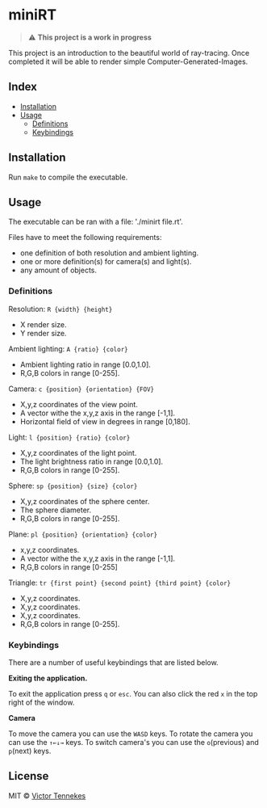 # miniRT

> :warning: **This project is a work in progress**

This project is an introduction to the beautiful world of ray-tracing.
Once completed it will be able to render simple Computer-Generated-Images.

## Index
* [Installation](#installation)
* [Usage](#usage)
  * [Definitions](#definitions)
  * [Keybindings](#keybindings)

## Installation
Run `make` to compile the executable.

## Usage
The executable can be ran with a file: './minirt file.rt'.

Files have to meet the following requirements:
* one definition of both resolution and ambient lighting.
* one or more definition(s) for camera(s) and light(s).
* any amount of objects.

### Definitions

Resolution:	`R {width} {height}`
* X render size.
* Y render size.

Ambient lighting:	`A {ratio} {color}`
* Ambient lighting ratio in range [0.0,1.0].
* R,G,B colors in range [0-255].

Camera:	`c {position} {orientation} {FOV}`
* X,y,z coordinates of the view point.
* A vector withe the x,y,z axis in the range [-1,1].
* Horizontal field of view in degrees in range [0,180].

Light:	`l {position} {ratio} {color}`
* X,y,z coordinates of the light point.
* The light brightness ratio in range [0.0,1.0].
* R,G,B colors in range [0-255].

Sphere:	`sp {position} {size} {color}`
* X,y,z coordinates of the sphere center.
* The sphere diameter.
* R,G,B colors in range [0-255].

Plane:	`pl {position} {orientation} {color}`
* x,y,z coordinates.
* A vector withe the x,y,z axis in the range [-1,1].
* R,G,B colors in range [0-255]

Triangle:	`tr {first point} {second point} {third point} {color}`
* X,y,z coordinates.
* X,y,z coordinates.
* X,y,z coordinates.
* R,G,B colors in range [0-255].

### Keybindings
There are a number of useful keybindings that are listed below.

**Exiting the application.**

To exit the application press `q` or `esc`. You can also click the red `x` in the top right of the window.

**Camera**

To move the camera you can use the `WASD` keys.
To rotate the camera you can use the `↑←↓→` keys.
To switch camera's you can use the `o`(previous) and `p`(next) keys.

## License

MIT © [Victor Tennekes](https://www.github.com/victortennekes)
